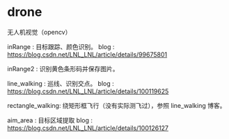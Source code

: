 # drone
无人机视觉（opencv）

inRange : 目标跟踪、颜色识别。
          blog : https://blog.csdn.net/LNL_LNL/article/details/99675801

inRange2 : 识别黄色条形码并保存图片。

line_walking : 巡线、识别交点。
               blog : https://blog.csdn.net/LNL_LNL/article/details/100119625
               
rectangle_walking: 绕矩形框飞行（没有实际测飞过），参照 line_walking 博客。 

aim_area : 目标区域提取
           blog : https://blog.csdn.net/LNL_LNL/article/details/100126127

